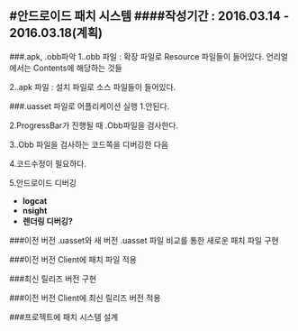 #안드로이드 패치 시스템
####작성기간 : 2016.03.14 - 2016.03.18(계획)
---
###.apk, .obb파악
1..obb 파일 : 확장 파일로 Resource 파일들이 들어있다. 언리얼에서는 Contents에 해당하는 것들

2..apk 파일 : 설치 파일로 소스 파일들이 들어있다.

###.uasset 파일로 어플리케이션 실행
1.안된다.

2.ProgressBar가 진행될 때 .Obb파일을 검사한다.

3..Obb 파일을 검사하는 코드쪽을 디버깅한 다음

4.코드수정이 필요하다.

5.안드로이드 디버깅
- **logcat**
- **nsight**
- **렌더링 디버깅?**

###이전 버전 .uasset와 새 버전 .uasset 파일 비교를 통한 새로운 패치 파일 구현

###이전 버전 Client에 패치 파일 적용

###최신 릴리즈 버전 구현

###이전 버전 Client에 최신 릴리즈 버전 적용

###프로젝트에 패치 시스템 설계
